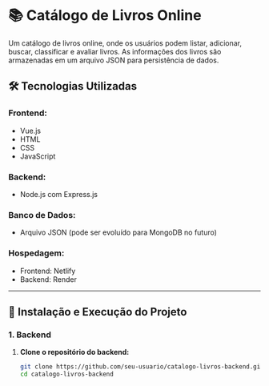 # 📚 Catálogo de Livros Online

Um catálogo de livros online, onde os usuários podem listar, adicionar, buscar, classificar e avaliar livros. As informações dos livros são armazenadas em um arquivo JSON para persistência de dados.

## 🛠 Tecnologias Utilizadas

### Frontend:
- Vue.js
- HTML
- CSS
- JavaScript

### Backend:
- Node.js com Express.js

### Banco de Dados:
- Arquivo JSON (pode ser evoluído para MongoDB no futuro)

### Hospedagem:
- Frontend: Netlify
- Backend: Render

---

## 🚀 Instalação e Execução do Projeto

### 1. Backend

1. **Clone o repositório do backend:**
   ```bash
   git clone https://github.com/seu-usuario/catalogo-livros-backend.git
   cd catalogo-livros-backend
